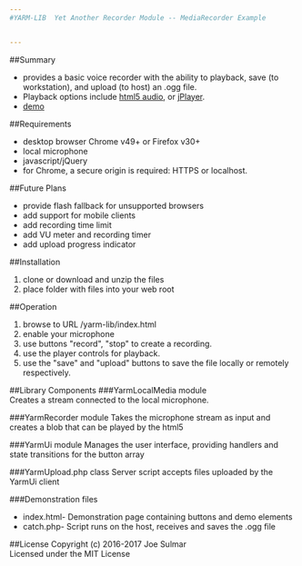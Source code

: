 ```yaml
---
#YARM-LIB  Yet Another Recorder Module -- MediaRecorder Example  


---
```


##Summary
* provides a basic voice recorder with the ability to playback, save (to workstation), and upload (to host) an .ogg file.  
* Playback options include [html5 audio](http://www.w3schools.com/html/html5_audio.asp), or [jPlayer](http://jplayer.org/).
* [demo](http://bit.ly/2dPxlMj)

##Requirements
* desktop browser Chrome v49+ or Firefox v30+
* local microphone
* javascript/jQuery
* for Chrome, a secure origin is required: HTTPS or localhost.

##Future Plans
* provide flash fallback for unsupported browsers
* add support for mobile clients
* add recording time limit
* add VU meter and recording timer
* add upload progress indicator

##Installation
1. clone or download and unzip the files
2. place folder with files into your web root

##Operation
1. browse to URL <webroot>/yarm-lib/index.html
2. enable your microphone
3. use buttons "record", "stop" to create a recording.
4. use the player controls for playback.
5. use the "save" and "upload" buttons to save the file locally or remotely respectively.

##Library Components
###YarmLocalMedia module  
Creates a stream connected to the local microphone.

###YarmRecorder module
Takes the microphone stream as input and creates a blob that can be played by the html5 <audio> element.  Provides the capability to save the blob as a local .ogg file, or upload the file to the host.

###YarmUi module
Manages the user interface, providing handlers and state transitions for the button array

###YarmUpload.php class
Server script accepts files uploaded by the YarmUi client

###Demonstration files  
* index.html- Demonstration page containing buttons and demo elements
* catch.php- Script runs on the host, receives and saves the .ogg file

##License
Copyright (c) 2016-2017 Joe Sulmar  
Licensed under the MIT License

